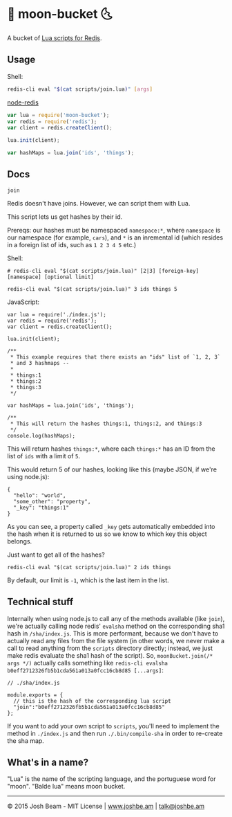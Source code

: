 # :honey_pot: moon-bucket :last_quarter_moon_with_face:

A bucket of <a href="https://www.redisgreen.net/blog/intro-to-lua-for-redis-programmers/">Lua scripts for Redis</a>.

## Usage

Shell:

```bash
redis-cli eval "$(cat scripts/join.lua)" [args]
```

<a href="https://github.com/NodeRedis/node_redis">node-redis</a>

```javascript
var lua = require('moon-bucket');
var redis = require('redis');
var client = redis.createClient();

lua.init(client);

var hashMaps = lua.join('ids', 'things');
```

## Docs

`join`

Redis doesn't have joins. However, we can script them with Lua.

This script lets us get hashes by their id.

Prereqs: our hashes must be namespaced `namespace:*`, where `namespace` is our namespace (for example, `cars`), and `*` is an inremental id (which resides in a foreign list of ids, such as `1 2 3 4 5` etc.)

Shell:

```
# redis-cli eval "$(cat scripts/join.lua)" [2|3] [foreign-key] [namespace] [optional limit]

redis-cli eval "$(cat scripts/join.lua)" 3 ids things 5
```

JavaScript:

```
var lua = require('./index.js');
var redis = require('redis');
var client = redis.createClient();

lua.init(client);

/**
 * This example requires that there exists an "ids" list of `1, 2, 3`
 * and 3 hashmaps --
 *
 * things:1
 * things:2
 * things:3
 */

var hashMaps = lua.join('ids', 'things');

/**
 * This will return the hashes things:1, things:2, and things:3
 */
console.log(hashMaps);
```

This will return hashes `things:*`, where each `things:*` has an ID from the list of `ids` with a limit of `5`.

This would return 5 of our hashes, looking like this (maybe JSON, if we're using node.js):

```
{
  "hello": "world",
  "some_other": "property",
  "_key": "things:1"
}
```

As you can see, a property called `_key` gets automatically embedded into the hash when it is returned to us so we know to which key this object belongs.

Just want to get all of the hashes?

```
redis-cli eval "$(cat scripts/join.lua)" 2 ids things
```

By default, our limit is `-1`, which is the last item in the list.

## Technical stuff

Internally when using node.js to call any of the methods available (like `join`), we're actually calling node redis' `evalsha` method on the corresponding sha1 hash in `/sha/index.js`. This is more performant, because we don't have to actually read any files from the file system (in other words, we never make a call to read anything from the `scripts` directory directly; instead, we just make redis evaluate the sha1 hash of the script). So, `moonBucket.join(/* args */)` actually calls something like `redis-cli evalsha b0eff2712326fb5b1cda561a013a0fcc16cb8d85 [...args]`:

```
// ./sha/index.js

module.exports = {
  // this is the hash of the corresponding lua script
  "join":"b0eff2712326fb5b1cda561a013a0fcc16cb8d85"
};
```

If you want to add your own script to `scripts`, you'll need to implement the method in `./index.js` and then run `./.bin/compile-sha` in order to re-create the sha map.

## What's in a name?

"Lua" is the name of the scripting language, and the portuguese word for "moon". "Balde lua" means moon bucket.

<hr>

&copy; 2015 Josh Beam - MIT License | www.joshbe.am | talk@joshbe.am
